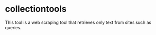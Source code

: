 # collectiontools

This tool is a web scraping tool that retrieves only text from sites such as queries.
